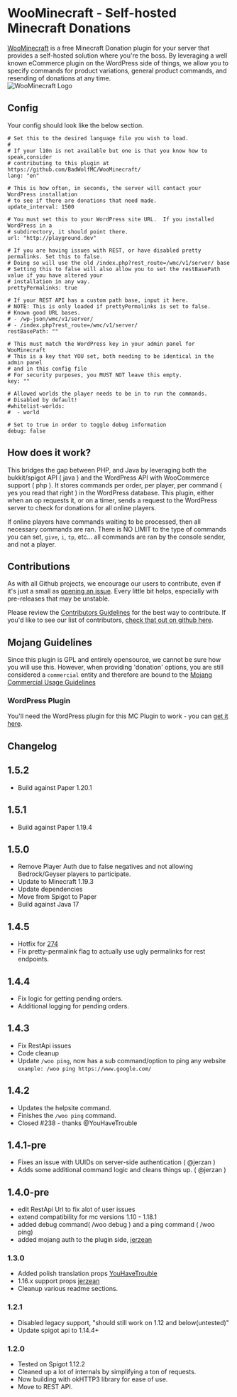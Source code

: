 # WooMinecraft - Self-hosted Minecraft Donations

[WooMinecraft](http://woominecraft.com) is a free Minecraft Donation plugin for your server that provides a self-hosted solution where you're the boss.  By leveraging a well known eCommerce plugin on the
WordPress side of things, we allow you to specify commands for product variations, general product commands, and resending of donations at any time.   
![WooMinecraft Logo](https://raw.githubusercontent.com/BadWolfMC/WooMinecraft/main/src/main/resources/wmc-logo.jpg)

## Config
Your config should look like the below section.
```
# Set this to the desired language file you wish to load.
#
# If your l10n is not available but one is that you know how to speak,consider
# contributing to this plugin at https://github.com/BadWolfMC/WooMinecraft/
lang: "en"

# This is how often, in seconds, the server will contact your WordPress installation
# to see if there are donations that need made.
update_interval: 1500

# You must set this to your WordPress site URL.  If you installed WordPress in a
# subdirectory, it should point there.
url: "http://playground.dev"

# If you are having issues with REST, or have disabled pretty permalinks. Set this to false.
# Doing so will use the old /index.php?rest_route=/wmc/v1/server/ base
# Setting this to false will also allow you to set the restBasePath value if you have altered your
# installation in any way.
prettyPermalinks: true

# If your REST API has a custom path base, input it here. 
# NOTE: This is only loaded if prettyPermalinks is set to false.
# Known good URL bases.
# - /wp-json/wmc/v1/server/
# - /index.php?rest_route=/wmc/v1/server/
restBasePath: ""

# This must match the WordPress key in your admin panel for WooMinecraft
# This is a key that YOU set, both needing to be identical in the admin panel
# and in this config file
# For security purposes, you MUST NOT leave this empty.
key: ""

# Allowed worlds the player needs to be in to run the commands.
# Disabled by default!
#whitelist-worlds:
#  - world

# Set to true in order to toggle debug information
debug: false
```

## How does it work?
This bridges the gap between PHP, and Java by leveraging both the bukkit/spigot API ( java ) and the WordPress API with WooCommerce support ( php ). It stores commands
per order, per player, per command ( yes you read that right ) in the WordPress database.  This plugin, either when an op requests it, or on a timer, sends a request to
the WordPress server to check for donations for all online players.

If online players have commands waiting to be processed, then all necessary commands are ran.  There is NO LIMIT to the type of commands you can set, `give`, `i`, `tp`, etc... all commands are ran
by the console sender, and not a player.

## Contributions

As with all Github projects, we encourage our users to contribute, even if it's just a small as [opening an issue](https://github.com/BadWolfMC/WooMinecraft).  Every little bit helps, especially with pre-releases
that may be unstable.

Please review the [Contributors Guidelines](https://github.com/BadWolfMC/WooMinecraft/blob/master/CONTRIBUTING.md) for the best way to contribute. If you'd like to see our list of contributors, [check that out on github here](https://github.com/BadWolfMC/WooMinecraft/graphs/contributors).

## Mojang Guidelines
Since this plugin is GPL and entirely opensource, we cannot be sure how you will use this. However, when providing 'donation' options, you are still considered a 
`commercial` entity and therefore are bound to the [Mojang Commercial Usage Guidelines](https://account.mojang.com/terms#commercial)

### WordPress Plugin
You'll need the WordPress plugin for this MC Plugin to work - you can [get it here](https://github.com/WooMinecraft/woominecraft-wp).

## Changelog
## 1.5.2
* Build against Paper 1.20.1

## 1.5.1
* Build against Paper 1.19.4

## 1.5.0
* Remove Player Auth due to false negatives and not allowing Bedrock/Geyser players to participate.
* Update to Minecraft 1.19.3
* Update dependencies
* Move from Spigot to Paper
* Build against Java 17

## 1.4.5
* Hotfix for [274](https://github.com/WooMinecraft/WooMinecraft/issues/274)
* Fix pretty-permalink flag to actually use ugly permalinks for rest endpoints.

## 1.4.4
* Fix logic for getting pending orders.
* Additional logging for pending orders.

## 1.4.3
* Fix RestApi issues
* Code cleanup
* Update `/woo ping`, now has a sub command/option to ping any website
`example: /woo ping https://www.google.com/`

## 1.4.2
* Updates the helpsite command.
* Finishes the `/woo ping` command.
* Closed #238 - thanks @YouHaveTrouble

## 1.4.1-pre
* Fixes an issue with UUIDs on server-side authentication ( @jerzan )
* Adds some additional command logic and cleans things up.  ( @jerzan )

## 1.4.0-pre
* edit RestApi Url to fix alot of user issues
* extend compatibility for mc versions 1.10 - 1.18.1
* added debug command( /woo debug ) and a ping command ( /woo ping)
* added mojang auth to the plugin side, [jerzean](https://github.com/WooMinecraft/WooMinecraft/pull/256)

### 1.3.0
* Added polish translation props [YouHaveTrouble](https://github.com/WooMinecraft/WooMinecraft/pull/233)
* 1.16.x support props [jerzean](https://github.com/WooMinecraft/WooMinecraft/pull/237)
* Cleanup various readme sections.

### 1.2.1
* Disabled legacy support, "should still work on 1.12 and below(untested)"
* Update spigot api to 1.14.4+

### 1.2.0
* Tested on Spigot 1.12.2
* Cleaned up a lot of internals by simplifying a ton of requests.
* Now building with okHTTP3 library for ease of use.
* Move to REST API.
